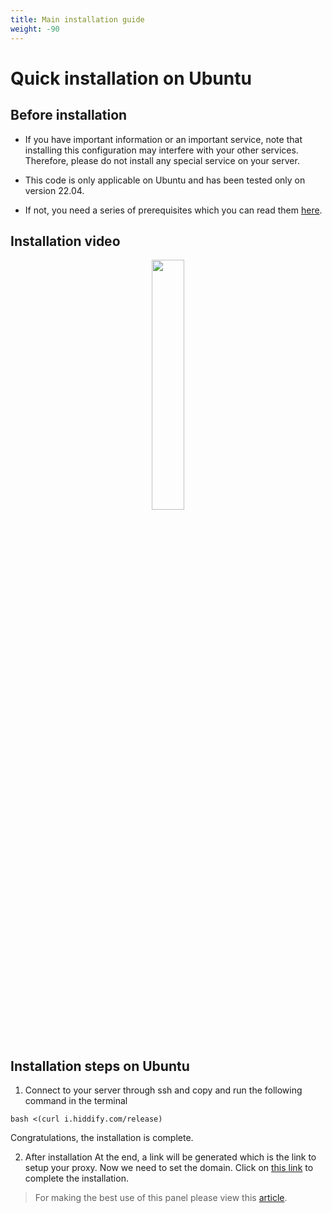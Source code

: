 ```yaml
---
title: Main installation guide
weight: -90
---
```



<div dir="ltr" markdown="1">

# Quick installation on Ubuntu

## Before installation

- If you have important information or an important service, note that installing this configuration may interfere with your other services. Therefore, please do not install any special service on your server.

- This code is only applicable on Ubuntu and has been tested only on version 22.04.


- If not, you need a series of prerequisites which you can read them [here](https://github.com/hiddify/Hiddify-Server/wiki/Installation-prerequisites). 



## Installation video



<div align=center markdown=1>
<a href="https://www.youtube.com/watch?v=XSwCE35lqmU"><img width="32%" src="https://user-images.githubusercontent.com/125398461/235692699-f6cc0a42-3742-44d5-be20-783ac0e50fdc.png" /></a>

</div>

## Installation steps on Ubuntu
1. Connect to your server through ssh and copy and run the following command in the terminal

```
bash <(curl i.hiddify.com/release)
```

Congratulations, the installation is complete. 


2. After installation
At the end, a link will be generated which is the link to setup your proxy. Now we need to set the domain. Click on [this link](/manager/installation-and-setup/Guide-for-setting-up-the-domain-and-finalizing-the-installation/) to complete the installation.


> For making the best use of this panel please view this [article](/manager/configuration-and-advanced-settings/How-to-configure-Hiddify-panel-properly/).
